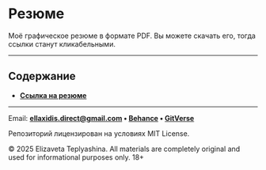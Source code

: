 # Резюме

Моё графическое резюме в формате PDF. Вы можете скачать его, тогда ссылки станут кликабельными.

---

## Содержание

- **[Ссылка на резюме](CONTENTS_RU/Resume.pdf)**

---

Email: **ellaxidis.direct@gmail.com &bull; [Behance](https://www.behance.net/ellaxidis) &bull; [GitVerse](https://gitverse.ru/ellaxidis)**

Репозиторий лицензирован на условиях MIT License.

&copy; 2025 Elizaveta Teplyashina. All materials are completely original and used for informational purposes only. 18+  
